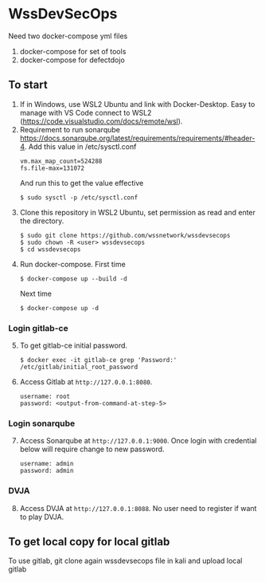 # WssDevSecOps
Need two docker-compose yml files
1. docker-compose for set of tools
2. docker-compose for defectdojo

## To start
1. If in Windows, use WSL2 Ubuntu and link with Docker-Desktop. Easy to manage with VS Code connect to WSL2 (https://code.visualstudio.com/docs/remote/wsl).
2. Requirement to run sonarqube https://docs.sonarqube.org/latest/requirements/requirements/#header-4.
    Add this value in /etc/sysctl.conf
    ```
    vm.max_map_count=524288
    fs.file-max=131072
    ```
    And run this to get the value effective
    ```
    $ sudo sysctl -p /etc/sysctl.conf
    ```
3. Clone this repository in WSL2 Ubuntu, set permission as read and enter the directory.
    ```
    $ sudo git clone https://github.com/wssnetwork/wssdevsecops
    $ sudo chown -R <user> wssdevsecops
    $ cd wssdevsecops
    ```
4. Run docker-compose.
    First time
    ```
    $ docker-compose up --build -d
    ```
    Next time
    ```
    $ docker-compose up -d
    ```
### Login gitlab-ce
5. To get gitlab-ce initial password.
    ```
    $ docker exec -it gitlab-ce grep 'Password:' /etc/gitlab/initial_root_password
    ```
6. Access Gitlab at `http://127.0.0.1:8080`.
    ```
    username: root
    password: <output-from-command-at-step-5>
    ```
### Login sonarqube
7. Access Sonarqube at `http://127.0.0.1:9000`. Once login with credential below will require change to new password.
    ```
    username: admin
    password: admin
    ```
### DVJA
8. Access DVJA at `http://127.0.0.1:8088`. No user need to register if want to play DVJA.
## To get local copy for local gitlab
To use gitlab, git clone again wssdevsecops file in kali and upload local gitlab